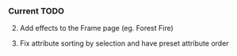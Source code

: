### Current TODO

2. Add effects to the Frame page (eg. Forest Fire)

3. Fix attribute sorting by selection and have preset attribute order